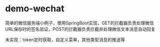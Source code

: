 # demo-wechat

简单的微信服务端小例子，使用SpringBoot实现，GET的拦截器负责处理微信URL保存时的签名验证，POST的拦截器负责拦截并处理微信文本消息自动回复

未实现：token定时获取，自定义菜单，其他类型消息的推送等
